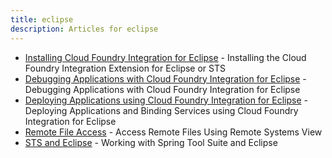 ```yaml
---
title: eclipse
description: Articles for eclipse
---
```


* [Installing Cloud Foundry Integration for Eclipse](/tools/STS/configuring-STS.html) - Installing the Cloud Foundry Integration Extension for Eclipse or STS
* [Debugging Applications with Cloud Foundry Integration for Eclipse](/tools/STS/debugging-CF-Eclipse.html) - Debugging Applications with Cloud Foundry Integration for Eclipse
* [Deploying Applications using Cloud Foundry Integration for Eclipse](/tools/STS/deploying-CF-Eclipse.html) - Deploying Applications and Binding Services using Cloud Foundry Integration for Eclipse
* [Remote File Access](/tools/STS/remote-CF-Eclipse.html) - Access Remote Files Using Remote Systems View
* [STS and Eclipse](/tools/STS/sts-eclipse.html) - Working with Spring Tool Suite and Eclipse
